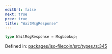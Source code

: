 ```yaml
---
editUrl: false
next: true
prev: true
title: "WaitMsgResponse"
---
```


```ts
type WaitMsgResponse = MsgLookup;
```

Defined in: [packages/iso-filecoin/src/types.ts:345](https://github.com/hugomrdias/filecoin/blob/main/packages/iso-filecoin/src/types.ts#L345)
